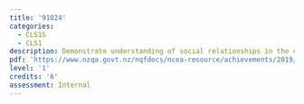 ```yaml
---
title: '91024'
categories:
  - CLS1S
  - CLS1
description: Demonstrate understanding of social relationships in the classical world
pdf: 'https://www.nzqa.govt.nz/nqfdocs/ncea-resource/achievements/2019/as91024.pdf'
level: '1'
credits: '6'
assessment: Internal
---
```


